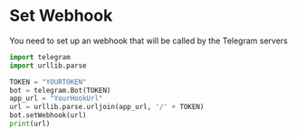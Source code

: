 
# Set Webhook
You need to set up an webhook that will be called by the Telegram servers
```python
import telegram
import urllib.parse

TOKEN = "YOURTOKEN"
bot = telegram.Bot(TOKEN)
app_url = "YourHookUrl"
url = urllib.parse.urljoin(app_url, '/' + TOKEN)
bot.setWebhook(url)
print(url)
```